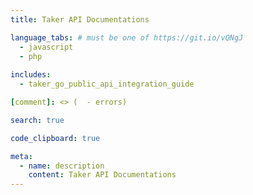 ```yaml
---
title: Taker API Documentations

language_tabs: # must be one of https://git.io/vQNgJ
  - javascript
  - php
  
includes:
  - taker_go_public_api_integration_guide

[comment]: <> (  - errors)

search: true

code_clipboard: true

meta:
  - name: description
    content: Taker API Documentations
---
```

